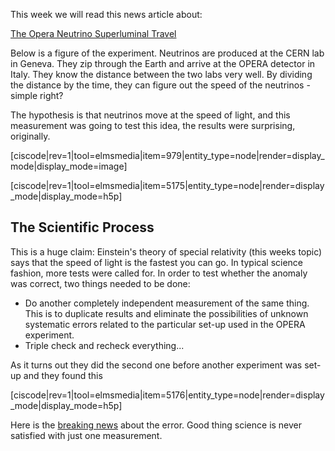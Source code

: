 This week we will read this news article about:

<a href="http://news.sciencemag.org/europe/2011/10/faster-light-result-be-scrutinized" target="_blank">The Opera Neutrino Superluminal Travel</a>

Below is a figure of the experiment. Neutrinos are produced at the CERN lab in Geneva. They zip through the Earth and arrive at the OPERA detector in Italy. They know the distance between the two labs very well. By dividing the distance by the time, they can figure out the speed of the neutrinos - simple right?

The hypothesis is that neutrinos move at the speed of light, and this measurement was going to test this idea, the results were surprising, originally.

[ciscode|rev=1|tool=elmsmedia|item=979|entity_type=node|render=display_mode|display_mode=image]

[ciscode|rev=1|tool=elmsmedia|item=5175|entity_type=node|render=display_mode|display_mode=h5p]

## The Scientific Process

This is a huge claim: Einstein's theory of special relativity (this weeks topic) says that the speed of light is the fastest you can go. In typical science fashion, more tests were called for. In order to test whether the anomaly was correct, two things needed to be done:

- Do another completely independent measurement of the same thing. This is to duplicate results and eliminate the possibilities of unknown systematic errors related to the particular set-up used in the OPERA experiment.
- Triple check and recheck everything...

As it turns out they did the second one before another experiment was set-up and they found this

[ciscode|rev=1|tool=elmsmedia|item=5176|entity_type=node|render=display_mode|display_mode=h5p]

Here is the <a href="http://news.sciencemag.org/2012/02/breaking-news-error-undoes-faster-light-neutrino-results" target="_blank">breaking news</a> about the error. Good thing science is never satisfied with just one measurement.